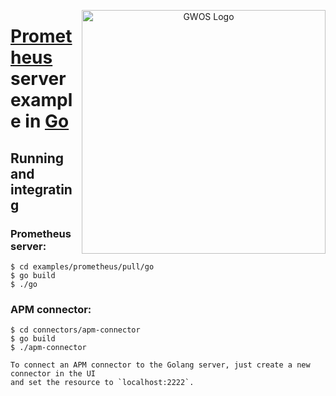 <p align="center">
  <a href="http://www.gwos.com/" target="blank"><img src="http://www.gwos.com/wp-content/themes/groundwork/img/gwos_black_orange.png" width="390" alt="GWOS Logo" align="right"/></a>
</p>

# [Prometheus](http://prometheus.io) server example in [Go](http://golang.org)

## Running and integrating

### Prometheus server:

    $ cd examples/prometheus/pull/go
    $ go build
    $ ./go
    
### APM connector:

    $ cd connectors/apm-connector
    $ go build
    $ ./apm-connector

```   
To connect an APM connector to the Golang server, just create a new connector in the UI
and set the resource to `localhost:2222`.
```